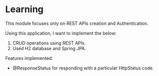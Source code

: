 # Learning
This module focuses only on REST APIs creation and Authentication.

Using this application, I want to implement the below:
1) CRUD operations using REST APIs.
2) Used H2 database and Spring JPA.



Features implemented:
- @ResponseStatus for responding with a particular HttpStatus code. 
